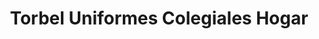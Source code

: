 ---
title: "Torbel Uniformes Colegiales Hogar"
url: /sevilla/torbel-uniformes-colegiales-hogar/
shop: Kleidung
---
